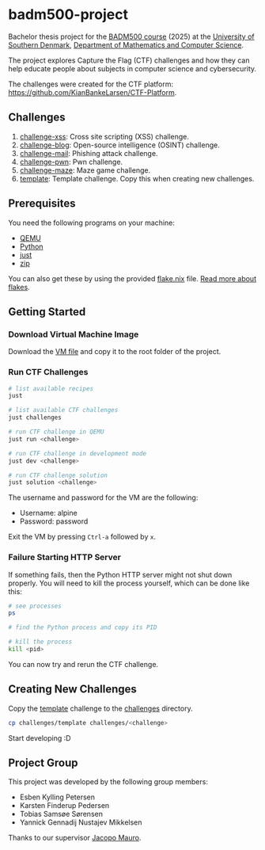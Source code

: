 # badm500-project

Bachelor thesis project for the [BADM500 course](https://odin.sdu.dk/sitecore/index.php?a=searchfagbesk&internkode=badm500&lang=en) (2025) at the [University of Southern Denmark](https://www.sdu.dk/en), [Department of Mathematics and Computer Science](https://www.sdu.dk/en/om-sdu/institutter-centre/imada_matematik_og_datalogi).

The project explores Capture the Flag (CTF) challenges and how they can help educate people about subjects in computer science and cybersecurity.

The challenges were created for the CTF platform: https://github.com/KianBankeLarsen/CTF-Platform.

## Challenges

1. [challenge-xss](./challenges/challenge-xss/): Cross site scripting (XSS) challenge.
2. [challenge-blog](./challenges/challenge-blog/): Open-source intelligence (OSINT) challenge.
3. [challenge-mail](./challenges/challenge-mail/): Phishing attack challenge.
4. [challenge-pwn](./challenges/challenge-pwn/): Pwn challenge.
5. [challenge-maze](./challenges/challenge-maze/): Maze game challenge.
5. [template](./challenges/template/): Template challenge. Copy this when creating new challenges.

## Prerequisites

You need the following programs on your machine:

- [QEMU](https://www.qemu.org)
- [Python](https://www.python.org)
- [just](https://github.com/casey/just)
- [zip](https://infozip.sourceforge.net)

You can also get these by using the provided [flake.nix](./flake.nix) file. [Read more about flakes](https://nixos.wiki/wiki/Flakes).

## Getting Started

### Download Virtual Machine Image

Download the [VM file](https://drive.google.com/file/d/15oGi7wfHXGdRP8Wk3V1T9C3243ypQxHd/view?usp=sharing) and copy it to the root folder of the project.

### Run CTF Challenges

```bash
# list available recipes
just

# list available CTF challenges
just challenges

# run CTF challenge in QEMU
just run <challenge>

# run CTF challenge in development mode
just dev <challenge>

# run CTF challenge solution
just solution <challenge>
```

The username and password for the VM are the following:

- Username: alpine
- Password: password

Exit the VM by pressing `Ctrl-a` followed by `x`.

### Failure Starting HTTP Server

If something fails, then the Python HTTP server might not shut down properly. You will need to kill the process yourself, which can be done like this:

```bash
# see processes
ps

# find the Python process and copy its PID

# kill the process
kill <pid>
```

You can now try and rerun the CTF challenge.

## Creating New Challenges

Copy the [template](./challenges/template) challenge to the [challenges](./challenges) directory.

```bash
cp challenges/template challenges/<challenge>
```

Start developing :D

## Project Group

This project was developed by the following group members:

- Esben Kylling Petersen
- Karsten Finderup Pedersen
- Tobias Samsøe Sørensen
- Yannick Gennadij Nustajev Mikkelsen

Thanks to our supervisor [Jacopo Mauro](https://jacopomauro.com/).
